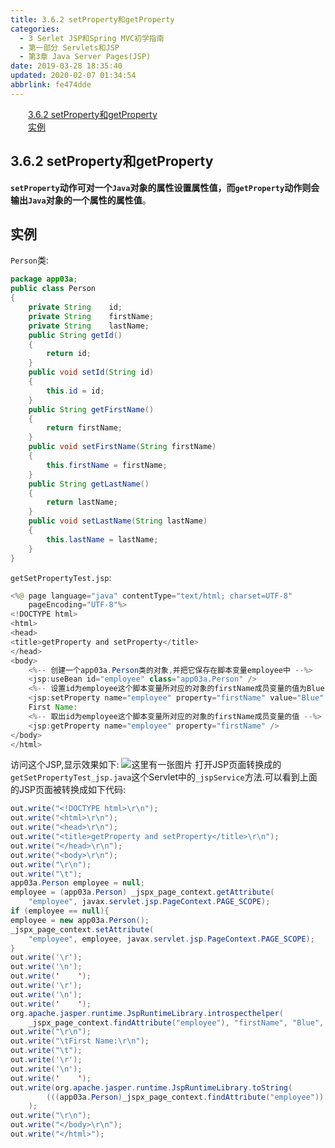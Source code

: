 ```yaml
---
title: 3.6.2 setProperty和getProperty
categories: 
  - 3 Serlet JSP和Spring MVC初学指南
  - 第一部分 Servlets和JSP
  - 第3章 Java Server Pages(JSP)
date: 2019-03-28 18:35:40
updated: 2020-02-07 01:34:54
abbrlink: fe474dde
---
```

<div id='my_toc'><a href="/JavaReadingNotes/fe474dde/#3-6-2-setProperty和getProperty" class="header_2">3.6.2 setProperty和getProperty</a>&nbsp;<br><a href="/JavaReadingNotes/fe474dde/#实例" class="header_2">实例</a>&nbsp;<br></div>
<style>.header_1{margin-left: 1em;}.header_2{margin-left: 2em;}.header_3{margin-left: 3em;}.header_4{margin-left: 4em;}.header_5{margin-left: 5em;}.header_6{margin-left: 6em;}</style>
<!--more-->
<script>if (navigator.platform.search('arm')==-1){document.getElementById('my_toc').style.display = 'none';}var e,p = document.getElementsByTagName('p');while (p.length>0) {e = p[0];e.parentElement.removeChild(e);}</script>

<!--end-->
## 3.6.2 setProperty和getProperty ##
**`setProperty`动作可对一个`Java`对象的属性设置属性值，而`getProperty`动作则会输出`Java`对象的一个属性的属性值**。
## 实例 ##
`Person`类:
```java
package app03a;
public class Person
{
    private String    id;
    private String    firstName;
    private String    lastName;
    public String getId()
    {
        return id;
    }
    public void setId(String id)
    {
        this.id = id;
    }
    public String getFirstName()
    {
        return firstName;
    }
    public void setFirstName(String firstName)
    {
        this.firstName = firstName;
    }
    public String getLastName()
    {
        return lastName;
    }
    public void setLastName(String lastName)
    {
        this.lastName = lastName;
    }
}
```
`getSetPropertyTest.jsp`:
```java
<%@ page language="java" contentType="text/html; charset=UTF-8"
    pageEncoding="UTF-8"%>
<!DOCTYPE html>
<html>
<head>
<title>getProperty and setProperty</title>
</head>
<body>
    <%-- 创建一个app03a.Person类的对象,并把它保存在脚本变量employee中 --%>
    <jsp:useBean id="employee" class="app03a.Person" />
    <%-- 设置id为employee这个脚本变量所对应的对象的firstName成员变量的值为Blue --%>
    <jsp:setProperty name="employee" property="firstName" value="Blue" />
    First Name:
    <%-- 取出id为employee这个脚本变量所对应的对象的firstName成员变量的值 --%>
    <jsp:getProperty name="employee" property="firstName" />
</body>
</html>
```
访问这个JSP,显示效果如下:
![这里有一张图片](https://image-1257720033.cos.ap-shanghai.myqcloud.com/blog/readbooknote/ServlerJSPAndSpring%20MVCChuXueZhiNan/Chapter3/6.png)
打开JSP页面转换成的`getSetPropertyTest_jsp.java`这个Servlet中的`_jspService`方法.可以看到上面的JSP页面被转换成如下代码:
```java
out.write("<!DOCTYPE html>\r\n");
out.write("<html>\r\n");
out.write("<head>\r\n");
out.write("<title>getProperty and setProperty</title>\r\n");
out.write("</head>\r\n");
out.write("<body>\r\n");
out.write("\r\n");
out.write("\t");
app03a.Person employee = null;
employee = (app03a.Person) _jspx_page_context.getAttribute(
    "employee", javax.servlet.jsp.PageContext.PAGE_SCOPE);
if (employee == null){
employee = new app03a.Person();
_jspx_page_context.setAttribute(
    "employee", employee, javax.servlet.jsp.PageContext.PAGE_SCOPE);
}
out.write('\r');
out.write('\n');
out.write('    ');
out.write('\r');
out.write('\n');
out.write('    ');
org.apache.jasper.runtime.JspRuntimeLibrary.introspecthelper(
    _jspx_page_context.findAttribute("employee"), "firstName", "Blue", null, null, false);
out.write("\r\n");
out.write("\tFirst Name:\r\n");
out.write("\t");
out.write('\r');
out.write('\n');
out.write('    ');
out.write(org.apache.jasper.runtime.JspRuntimeLibrary.toString(
        (((app03a.Person)_jspx_page_context.findAttribute("employee")).getFirstName()))
    );
out.write("\r\n");
out.write("</body>\r\n");
out.write("</html>");
```

